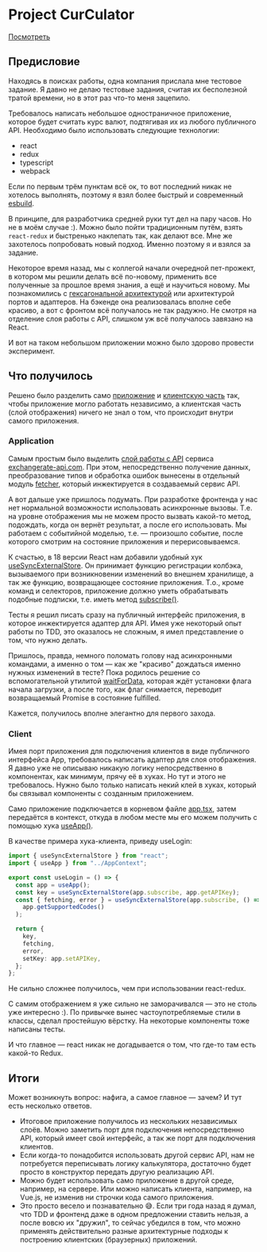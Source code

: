 # Project CurCulator

[Посмотреть](https://ivahaev.github.io/curculator/)

## Предисловие

Находясь в поисках работы, одна компания прислала мне тестовое задание. Я давно не делаю тестовые задания, считая их бесполезной тратой времени, но в этот раз что-то меня зацепило.

Требовалось написать небольшое одностраничное приложение, которое будет считать курс валют, подтягивая их из любого публичного API. Необходимо было использовать следующие технологии:

- react
- redux
- typescript
- webpack

Если по первым трём пунктам всё ок, то вот последний никак не хотелось выполнять, поэтому я взял более быстрый и современный [esbuild](https://esbuild.github.io/).

В принципе, для разработчика средней руки тут дел на пару часов. Но не в моём случае :). Можно было пойти традиционным путём, взять `react-redux` и быстренько наклепать так, как делают все. Мне же захотелось попробовать новый подход. Именно поэтому я и взялся за задание.

Некоторое время назад, мы с коллегой начали очередной пет-прожект, в котором мы решили делать всё по-новому, применить все полученные за прошлое время знания, а ещё и научиться новому. Мы познакомились с [гексагональной архитектурой](https://alistair.cockburn.us/hexagonal-architecture/) или архитектурой портов и адаптеров. На бэкенде она реализовалась вполне себе красиво, а вот с фронтом всё получалось не так радужно. Не смотря на отделение слоя работы с API, слишком уж всё получалось завязано на React.

И вот на таком небольшом приложении можно было здорово провести эксперимент.

## Что получилось

Решено было разделить само [приложение](https://github.com/ivahaev/curculator/tree/main/src/app) и [клиентскую часть](https://github.com/ivahaev/curculator/tree/main/src/client) так, чтобы приложение могло работать независимо, а клиентская часть (слой отображения) ничего не знал о том, что происходит внутри самого приложения.

### Application

Самым простым было выделить [слой работы с API](https://github.com/ivahaev/curculator/blob/main/src/app/api/api.ts) сервиса [exchangerate-api.com](exchangerate-api.com). При этом, непосредственно получение данных, преобразование типов и обработка ошибок вынесены в отдельный модуль [fetcher](https://github.com/ivahaev/curculator/blob/main/src/app/fetcher/fetcher.ts), который инжектируется в создаваемый сервис API.

А вот дальше уже пришлось подумать. При разработке фронтенда у нас нет нормальной возможности использовать асинхронные вызовы. Т.е. на уровне отображения мы не можем просто вызвать какой-то метод, подождать, когда он вернёт результат, а после его использовать. Мы работаем с событийной моделью, т.е. — произошло событие, после которого смотрим на состояние приложения и перерисовываемся.

К счастью, в 18 версии React нам добавили удобный хук [useSyncExternalStore](https://reactjs.org/docs/hooks-reference.html#usesyncexternalstore). Он принимает функцию регистрации колбэка, вызываемого при возникновении изменений во внешнем хранилище, а так же функцию, возвращающее состояние приложения. Т.о., кроме команд и селекторов, приложение должно уметь обрабатывать подобные подписки, т.е. иметь метод [subscribe()](https://github.com/ivahaev/curculator/blob/main/src/app/index.ts#L19).

Тесты я решил писать сразу на публичный интерфейс приложения, в которое инжектируется адаптер для API. Имея уже некоторый опыт работы по TDD, это оказалось не сложным, я имел представление о том, что нужно делать.

Пришлось, правда, немного поломать голову над асинхронными командами, а именно о том — как же "красиво" дождаться именно нужных изменений в тесте? Пока родилось решение со вспомогательной утилитой [waitForData](https://github.com/ivahaev/curculator/blob/main/src/app/app.test.ts#L4), которая ждёт установки флага начала загрузки, а после того, как флаг снимается, переводит возвращаемый Promise в состояние fulfilled.

Кажется, получилось вполне элегантно для первого захода.

### Client

Имея порт приложения для подключения клиентов в виде публичного интерфейса App, требовалось написать адаптер для слоя отображения. Я давно уже не описываю никакую логику непосредственно в компонентах, как минимум, прячу её в хуках. Но тут и этого не требовалось. Нужно было только написать некий клей в хуках, который бы связывал компоненты с созданным приложением.

Само приложение подключается в корневом файле [app.tsx](https://github.com/ivahaev/curculator/blob/main/src/client/app.tsx), затем передаётся в контекст, откуда в любом месте мы его можем получить с помощью хука [useApp()](https://github.com/ivahaev/curculator/blob/main/src/client/AppContext.tsx#L15).

В качестве примера хука-клиента, приведу useLogin:

```typescript
import { useSyncExternalStore } from "react";
import { useApp } from "../AppContext";

export const useLogin = () => {
  const app = useApp();
  const key = useSyncExternalStore(app.subscribe, app.getAPIKey);
  const { fetching, error } = useSyncExternalStore(app.subscribe, () =>
    app.getSupportedCodes()
  );

  return {
    key,
    fetching,
    error,
    setKey: app.setAPIKey,
  };
};
```

Не сильно сложнее получилось, чем при использовании react-redux.

С самим отображением я уже сильно не заморачивался — это не столь уже интересно :). По привычке вынес частоупотребляемые стили в классы, сделал простейшую вёрстку. На некоторые компоненты тоже написаны тесты.

И что главное — react никак не догадывается о том, что где-то там есть какой-то Redux.

## Итоги

Может возникнуть вопрос: нафига, а самое главное — зачем? И тут есть несколько ответов.

- Итоговое приложение получилось из нескольких независимых слоёв. Можно заметить порт для подключения непосредственно API, который имеет свой интерфейс, а так же порт для подключения клиентов.
- Если когда-то понадобится использовать другой сервис API, нам не потребуется переписывать логику калькулятора, достаточно будет просто в конструктор передать другую реализацию API.
- Можно будет использовать само приложение в другой среде, например, на сервере. Или можно написать клиента, например, на Vue.js, не изменив ни строчки кода самого приложения.
- Это просто весело и познавательно 😅. Если три года назад я думал, что TDD и фронтенд даже в одном предложении ставить нельзя, а после вовсю их "дружил", то сейчас убедился в том, что можно применять действительно разные архитектурные подходы к построению клиентских (браузерных) приложений.
